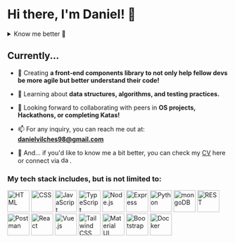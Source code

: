 <h1>Hi there, I'm Daniel! 👋 </h1>

<details> 
  <summary>Know me better 👀</summary>  
  &nbsp;
  
  I am a 25 yo from sunny Barcelona, who has found in code a fun way of expressing thougts, ideas, and creativity.
  Sometimes, you just know where you're meant to be, and when I wrote my first `"Hello World!"`, I knew very well! 💡
  
  Since then, I have graduated from college, completed a couple bootcamps, participated in hackathons, taken internships, and helped companies grow     their digital products in a rapid and robust way.
  
  I am gazed by the nature of destructuring complex challenges into smaller and better approachable tasks. Plus, I thrive in agile environments, reason why I have already gathered ~4 years of experience in startup players. Ranging from smaller teams in a hypergrowing path, to better settled businesses with an eye put on becoming break-even shortly.
    
</details>

## Currently... 


- 🔭 Creating **a front-end components library to not only help fellow devs be more agile but better understand their code!**

- 🌱 Learning about **data structures, algorithms, and testing practices.**

- 👯 Looking forward to collaborating with peers in **OS projects, Hackathons, or completing Katas!**

- 📫 For any inquiry, you can reach me out at: **danielvilches98@gmail.com**

- 📄 And... if you'd like to know me a bit better, you can check my [CV](https://drive.google.com/file/d/1QGKq_4INEFeJituGso7SZ87rmub5FCCO/view?usp=sharing) here or connect via <a href="https://linkedin.com/in/danvilmu" target="blank"><img align="" src="https://raw.githubusercontent.com/rahuldkjain/github-profile-readme-generator/master/src/images/icons/Social/linked-in-alt.svg" alt="danvilmu" height="15" width="20" /></a>.

<h3>My tech stack includes, but is not limited to:</h3>
<div>
	<img width="50" src="https://user-images.githubusercontent.com/25181517/192158954-f88b5814-d510-4564-b285-dff7d6400dad.png" alt="HTML" title="HTML"/>
	<img width="50" src="https://user-images.githubusercontent.com/25181517/183898674-75a4a1b1-f960-4ea9-abcb-637170a00a75.png" alt="CSS" title="CSS"/>
	<img width="50" src="https://user-images.githubusercontent.com/25181517/117447155-6a868a00-af3d-11eb-9cfe-245df15c9f3f.png" alt="JavaScript" title="JavaScript"/>
	<img width="50" src="https://user-images.githubusercontent.com/25181517/183890598-19a0ac2d-e88a-4005-a8df-1ee36782fde1.png" alt="TypeScript" title="TypeScript"/>
	<img width="50" src="https://user-images.githubusercontent.com/25181517/183568594-85e280a7-0d7e-4d1a-9028-c8c2209e073c.png" alt="Node.js" title="Node.js"/>
	<img width="50" src="https://user-images.githubusercontent.com/25181517/183859966-a3462d8d-1bc7-4880-b353-e2cbed900ed6.png" alt="Express" title="Express"/>
	<img width="50" src="https://user-images.githubusercontent.com/25181517/183423507-c056a6f9-1ba8-4312-a350-19bcbc5a8697.png" alt="Python" title="Python"/>
	<img width="50" src="https://user-images.githubusercontent.com/25181517/182884177-d48a8579-2cd0-447a-b9a6-ffc7cb02560e.png" alt="mongoDB" title="mongoDB"/>
	<img width="50" src="https://user-images.githubusercontent.com/25181517/192107858-fe19f043-c502-4009-8c47-476fc89718ad.png" alt="REST" title="REST"/>
	<img width="50" src="https://user-images.githubusercontent.com/25181517/192109061-e138ca71-337c-4019-8d42-4792fdaa7128.png" alt="Postman" title="Postman"/>
	<img width="50" src="https://user-images.githubusercontent.com/25181517/183897015-94a058a6-b86e-4e42-a37f-bf92061753e5.png" alt="React" title="React"/>
	<img width="50" src="https://user-images.githubusercontent.com/25181517/117448124-a2da9800-af3e-11eb-85d2-bd1b69b65603.png" alt="Vue.js" title="Vue.js"/>
	<img width="50" src="https://user-images.githubusercontent.com/25181517/202896760-337261ed-ee92-4979-84c4-d4b829c7355d.png" alt="Tailwind CSS" title="Tailwind CSS"/>
	<img width="50" src="https://user-images.githubusercontent.com/25181517/189716630-fe6c084c-6c66-43af-aa49-64c8aea4a5c2.png" alt="Material UI" title="Material UI"/>
	<img width="50" src="https://user-images.githubusercontent.com/25181517/183898054-b3d693d4-dafb-4808-a509-bab54cf5de34.png" alt="Bootstrap" title="Bootstrap"/>
	<img width="50" src="https://user-images.githubusercontent.com/25181517/117207330-263ba280-adf4-11eb-9b97-0ac5b40bc3be.png" alt="Docker" title="Docker"/>
</div>
